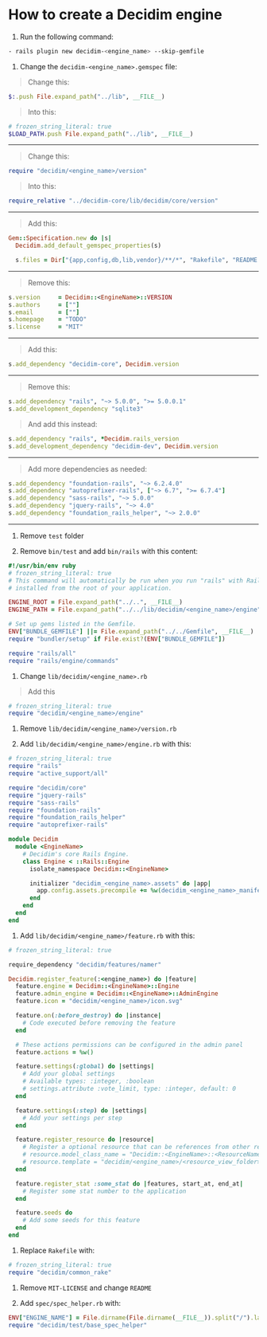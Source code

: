 # How to create a Decidim engine

1. Run the following command:

```bash
- rails plugin new decidim-<engine_name> --skip-gemfile
```

1. Change the `decidim-<engine_name>.gemspec` file:

> Change this:

```ruby
$:.push File.expand_path("../lib", __FILE__)
```

> Into this:

```ruby
# frozen_string_literal: true
$LOAD_PATH.push File.expand_path("../lib", __FILE__)
```

---

> Change this:

```ruby
require "decidim/<engine_name>/version"
```

> Into this:

```ruby
require_relative "../decidim-core/lib/decidim/core/version"
```

---

> Add this:

```ruby
Gem::Specification.new do |s|
  Decidim.add_default_gemspec_properties(s)

  s.files = Dir["{app,config,db,lib,vendor}/**/*", "Rakefile", "README.md"]
```

---

> Remove this:

```ruby
s.version     = Decidim::<EngineName>::VERSION
s.authors     = [""]
s.email       = [""]
s.homepage    = "TODO"
s.license     = "MIT"
```

---

> Add this:

```ruby
s.add_dependency "decidim-core", Decidim.version
```

---

> Remove this:

```ruby
s.add_dependency "rails", "~> 5.0.0", ">= 5.0.0.1"
s.add_development_dependency "sqlite3"
```

> And add this instead:

```ruby
s.add_dependency "rails", *Decidim.rails_version
s.add_development_dependency "decidim-dev", Decidim.version
```

---

> Add more dependencies as needed:

```ruby
s.add_dependency "foundation-rails", "~> 6.2.4.0"
s.add_dependency "autoprefixer-rails", ["~> 6.7", ">= 6.7.4"]
s.add_dependency "sass-rails", "~> 5.0.0"
s.add_dependency "jquery-rails", "~> 4.0"
s.add_dependency "foundation_rails_helper", "~> 2.0.0"
```

---

1. Remove `test` folder

1. Remove `bin/test` and add `bin/rails` with this content:

```ruby
#!/usr/bin/env ruby
# frozen_string_literal: true
# This command will automatically be run when you run "rails" with Rails gems
# installed from the root of your application.

ENGINE_ROOT = File.expand_path("../..", __FILE__)
ENGINE_PATH = File.expand_path("../../lib/decidim/<engine_name>/engine", __FILE__)

# Set up gems listed in the Gemfile.
ENV["BUNDLE_GEMFILE"] ||= File.expand_path("../../Gemfile", __FILE__)
require "bundler/setup" if File.exist?(ENV["BUNDLE_GEMFILE"])

require "rails/all"
require "rails/engine/commands"
```

1. Change `lib/decidim/<engine_name>.rb`

> Add this

```ruby
# frozen_string_literal: true
require "decidim/<engine_name>/engine"
```

1. Remove `lib/decidim/<engine_name>/version.rb`

1. Add `lib/decidim/<engine_name>/engine.rb` with this:

```ruby
# frozen_string_literal: true
require "rails"
require "active_support/all"

require "decidim/core"
require "jquery-rails"
require "sass-rails"
require "foundation-rails"
require "foundation_rails_helper"
require "autoprefixer-rails"

module Decidim
  module <EngineName>
    # Decidim's core Rails Engine.
    class Engine < ::Rails::Engine
      isolate_namespace Decidim::<EngineName>

      initializer "decidim_<engine_name>.assets" do |app|
        app.config.assets.precompile += %w(decidim_<engine_name>_manifest.js)
      end
    end
  end
end
```

1. Add `lib/decidim/<engine_name>/feature.rb` with this:

```ruby
# frozen_string_literal: true

require_dependency "decidim/features/namer"

Decidim.register_feature(:<engine_name>) do |feature|
  feature.engine = Decidim::<EngineName>::Engine
  feature.admin_engine = Decidim::<EngineName>::AdminEngine
  feature.icon = "decidim/<engine_name>/icon.svg"

  feature.on(:before_destroy) do |instance|
    # Code executed before removing the feature
  end

  # These actions permissions can be configured in the admin panel
  feature.actions = %w()

  feature.settings(:global) do |settings|
    # Add your global settings
    # Available types: :integer, :boolean
    # settings.attribute :vote_limit, type: :integer, default: 0
  end

  feature.settings(:step) do |settings|
    # Add your settings per step
  end

  feature.register_resource do |resource|
    # Register a optional resource that can be references from other resources.
    # resource.model_class_name = "Decidim::<EngineName>::<ResourceName>"
    # resource.template = "decidim/<engine_name>/<resource_view_folder>/linked_<resource_name_plural>"
  end

  feature.register_stat :some_stat do |features, start_at, end_at|
    # Register some stat number to the application
  end

  feature.seeds do
    # Add some seeds for this feature
  end
end
```

1. Replace `Rakefile` with:

```ruby
# frozen_string_literal: true
require "decidim/common_rake"
```

1. Remove `MIT-LICENSE` and change `README`

1. Add `spec/spec_helper.rb` with:

```ruby
ENV["ENGINE_NAME"] = File.dirname(File.dirname(__FILE__)).split("/").last
require "decidim/test/base_spec_helper"
```
